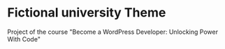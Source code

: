 # Fictional university Theme

Project of the course "Become a WordPress Developer: Unlocking Power With Code"
